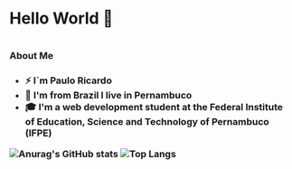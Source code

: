 <h1> Hello World 👋 <h1>


<h3> About Me <h3>
  
- ⚡ I`m Paulo Ricardo
- 📍 I'm from Brazil I live in Pernambuco 
- 🎓 I'm a web development student at the Federal Institute of Education, Science and Technology of Pernambuco (IFPE)


![Anurag's GitHub stats](https://github-readme-stats.vercel.app/api?username=PauloRC0&show_icons=true&icon_color=80ff1f&bg_color=282c34&title_color=80ff1f&text_color=ffffff&border_color=80ff1f&line_height=24&hide=prs)
![Top Langs](https://github-readme-stats.vercel.app/api/top-langs/?username=PauloRC0&layout=compact&show_icons=true&icon_color=80ff1f&bg_color=282c34&title_color=80ff1f&text_color=ffffff&border_color=80ff1f&line_height=24&hide=prs)
